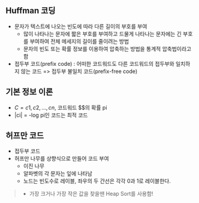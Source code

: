 ## Huffman 코딩
- 문자가 텍스트에 나오는 빈도에 따라 다른 길이의 부호를 부여
  - 많이 나타나는 문자에 짧은 부호를 부여하고 드물게 나타나는 문자에는 긴 부호를 부여하여 전체 메세지의 길이를 줄이려는 방법
  - 문자의 빈도 또는 확률 정보를 이용하여 압축하는 방법을 통계적 압축법이라고 함
- 접두부 코드(prefix code) : 어떠한 코드워드도 다른 코드워드의 접두부와 일치하지 않는 코드 => 접두부 불일치 코드(prefix-free code)


## 기본 정보 이론
- $C = {c1, c2, ... , cn}$, 코드워드 $$의 확률 pi
- |ci| = -log pi인 코드는 최적 코드


## 허프만 코드
- 접두부 코드
- 허프만 나무를 상향식으로 만들어 코드 부여
  - 이진 나무
  - 알파벳의 각 문자는 잎에 나타남
  - 노드는 빈도수로 레이블, 좌우의 두 간선은 각각 0과 1로 레이블한다.

> - 가장 크거나 가장 작은 값을 찾을땐 Heap Sort를 사용함!